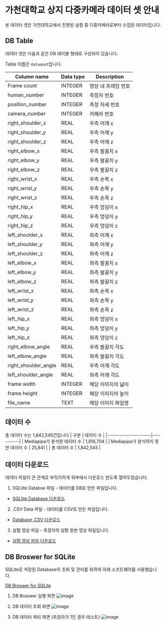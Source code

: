 # 가천대학교 상지 다중카메라 데이터 셋 안내

본 데이터 셋은 가천대학교에서 진행된 실험 중 다중카메라로부터 수집된 데이터입니다.

## DB Table

데이터 셋은 다음과 같은 DB 테이블 형태로 구성되어 있습니다.

Table 이름은 `dataaset`입니다.

| Column name          | Data type | Description |
|----------------------|-----------|-------------|
| Frame count          | INTEGER   |영상 내 프레임 번호|
| human_number          | INTEGER   |측정자 번호|
| position_number          | INTEGER   |측정 자세 번호|
| camera_number          | INTEGER   |카메라 번호|
| right_shoulder_x            | REAL      |우측 어깨 x |
| right_shoulder_y           | REAL      |우측 어깨 y | 
| right_shoulder_z           | REAL      |우측 어깨 z |  
| right_elbow_x         | REAL      |우측 팔꿈치 x |
| right_elbow_y          | REAL      |우측 팔꿈치 y |
| right_elbow_z          | REAL      |우측 팔꿈치 z |
| right_wrist_x            | REAL      |우측 손목 x | 
| right_wrist_y           | REAL      |우측 손목 y | 
| right_wrist_z            | REAL      |우측 손목 z | 
| right_hip_x         | REAL      |우측 엉덩이 x |     
| right_hip_y          | REAL      |우측 엉덩이 y |
| right_hip_z         | REAL      |우측 엉덩이 z | 
| left_shoulder_x            | REAL      |좌측 어깨 x |
| left_shoulder_y           | REAL      |좌측 어깨 y |   
| left_shoulder_z           | REAL      |좌측 어깨 z|
| left_elbow_x          | REAL      |좌측 팔꿈치 x|
| left_elbow_y          | REAL      |좌측 팔꿈치 y|
| left_elbow_z        | REAL      |좌측 팔꿈치 z|
| left_wrist_x            | REAL      |좌측 손목 x|
| left_wrist_y          | REAL      |좌측 손목 y|
| left_wrist_z            | REAL      |좌측 손목 z|
| left_hip_x         | REAL      |좌측 엉덩이 x| 
| left_hip_y         | REAL      |좌측 엉덩이 y|
| left_hip_z         | REAL      |좌측 엉덩이 z|
| right_elbow_angle         | REAL      |우측 팔꿈치 각도|
| left_elbow_angle         | REAL      |좌측 팔꿈치 각도|
| right_shoulder_angle          | REAL      |우측 어깨 각도|
| left_shoulder_angle         | REAL      |좌측 어깨 각도|
| frame width          | INTEGER   |해당 이미지의 넓이|
| frame height         | INTEGER   |해당 이미지의 높이|
| file_name            | TEXT      |해당 이미지 파일명|

## 데이터 수

총 데이터 수는 1,842,545건입니다
| 구분          | 데이터 수 | 
|----------------------|-----------|
| Mediapipe가 분석한 데이터 수 | 1,816,704   |
| Mediapipe가 분석하지 못한 데이터 수  | 25,841   |
| 총 데이터 수           | 1,842,545   |

## 데이터 다운로드

데이터 파일이 큰 관계로 부득이하게 외부에서 다운로드 받도록 열어두었습니다.

1. SQLlite Databse 파일 - 데이터를 DB로 만든 파일입니다.

- [SQLlite Database 다운로드](https://marketian.sharepoint.com/:u:/s/IT/EVuFY6hKiuRPjjcudPUgG4IBkBsrtfM9LWZhKKNdJNrodA?e=MSwby7)

2. .CSV Data 파일 - 데이터를 CSV로 만든 파일입니다.

- [Database .CSV 다운로드](https://marketian.sharepoint.com/:u:/s/IT/ERo5ocZdM9hJuUGEE7r1krMBYuvJnFD48EjVuyW6Mhjmjw?e=nfOeVP)

3. 실험 영상 파일 - 측정자의 실험 원본 영상 파일입니다.

- [실험 영상 파일 다운로드](https://marketian.sharepoint.com/:u:/s/IT/ES1yGolmgN1PuqYBYXQxoEoB50DeXhsZI2LIyrwHp2mvyw?e=naK5yH)

## DB Broswer for SQLite

SQLite로 저장된 Database의 조회 및 관리를 위하여 아래 소프트웨어를 사용했습니다.

[DB Broswer for SQLite](https://sqlitebrowser.org/)

1. DB Broswer 실행 화면
![image](https://user-images.githubusercontent.com/43843665/222322395-9d4aff8e-763b-4f3e-bb7b-2952d44deeba.png)

2. DB 데이터 조회 화면
![image](https://user-images.githubusercontent.com/43843665/222322557-7adef8bf-dff7-4ca0-ade1-f8cd6211f83f.png)

3. DB 데이터 쿼리 화면 (측정자가 1인 경우 테스트)
![image](https://user-images.githubusercontent.com/43843665/222322571-0dcea1fc-09c4-4a4a-b6c5-0606b6f743aa.png)





